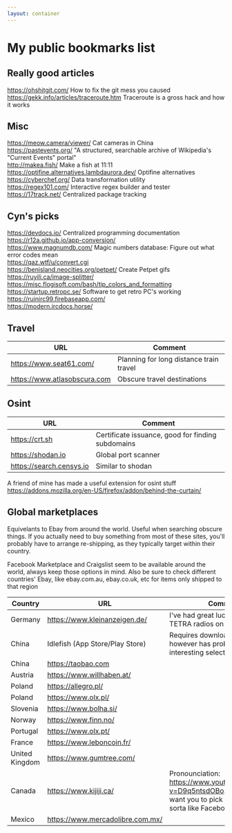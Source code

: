 ```yaml
---
layout: container
---
```


# My public bookmarks list

## Really good articles

https://ohshitgit.com/ How to fix the git mess you caused  
https://gekk.info/articles/traceroute.htm Traceroute is a gross hack and how it works

## Misc

https://meow.camera/viewer/ Cat cameras in China  
https://pastevents.org/ "A structured, searchable archive of Wikipedia's "Current Events" portal"  
http://makea.fish/ Make a fish at 11:11  
https://optifine.alternatives.lambdaurora.dev/ Optifine alternatives  
https://cyberchef.org/ Data transformation utility  
https://regex101.com/ Interactive regex builder and tester  
https://17track.net/ Centralized package tracking

## Cyn's picks

https://devdocs.io/ Centralized programming documentation  
https://r12a.github.io/app-conversion/  
https://www.magnumdb.com/ Magic numbers database: Figure out what error codes mean  
https://qaz.wtf/u/convert.cgi  
https://benisland.neocities.org/petpet/ Create Petpet gifs  
https://ruyili.ca/image-splitter/  
https://misc.flogisoft.com/bash/tip_colors_and_formatting  
https://startup.retropc.se/ Software to get retro PC's working  
https://ruinirc99.firebaseapp.com/  
https://modern.ircdocs.horse/

## Travel

| URL                          | Comment                                 |
| ---------------------------- | --------------------------------------- |
| https://www.seat61.com/      | Planning for long distance train travel |
| https://www.atlasobscura.com | Obscure travel destinations             |

## Osint

| URL                      | Comment                                           |
| ------------------------ | ------------------------------------------------- |
| https://crt.sh           | Certificate issuance, good for finding subdomains |
| https://shodan.io        | Global port scanner                               |
| https://search.censys.io | Similar to shodan                                 |

A friend of mine has made a useful extension for osint stuff https://addons.mozilla.org/en-US/firefox/addon/behind-the-curtain/

## Global marketplaces

Equivelants to Ebay from around the world. Useful when searching obscure things. If you actually need to buy something from most of these sites, you'll probably have to arrange re-shipping, as they typically target within their country.

Facebook Marketplace and Craigslist seem to be available around the world, always keep those options in mind. Also be sure to check different countries' Ebay, like ebay.com.au, ebay.co.uk, etc for items only shipped to that region

| Country        | URL                              | Comment                                                                                                                                 |
| -------------- | -------------------------------- | --------------------------------------------------------------------------------------------------------------------------------------- |
| Germany        | https://www.kleinanzeigen.de/    | I've had great luck finding used TETRA radios on here                                                                                   |
| China          | Idlefish (App Store/Play Store)  | Requires downloading an app, however has probably the most interesting selection of items                                               |
| China          | https://taobao.com               |                                                                                                                                         |
| Austria        | https://www.willhaben.at/        |                                                                                                                                         |
| Poland         | https://allegro.pl/              |                                                                                                                                         |
| Poland         | https://www.olx.pl/              |                                                                                                                                         |
| Slovenia       | https://www.bolha.si/            |                                                                                                                                         |
| Norway         | https://www.finn.no/             |                                                                                                                                         |
| Portugal       | https://www.olx.pt/              |                                                                                                                                         |
| France         | https://www.leboncoin.fr/        |                                                                                                                                         |
| United Kingdom | https://www.gumtree.com/         |                                                                                                                                         |
| Canada         | https://www.kijiji.ca/           | Pronounciation: https://www.youtube.com/watch?v=D9q5ntsdOBo. Usually they want you to pick up the item, sorta like Facebook marketplace |
| Mexico         | https://www.mercadolibre.com.mx/ |                                                                                                                                         |
